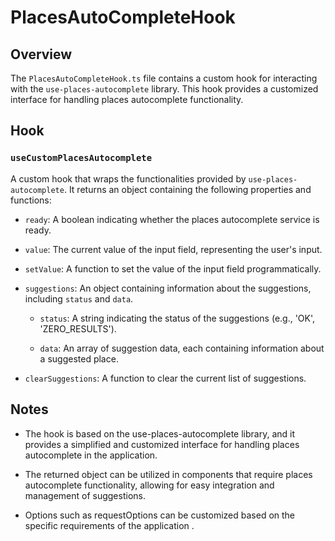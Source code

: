 # PlacesAutoCompleteHook

## Overview

The `PlacesAutoCompleteHook.ts` file contains a custom hook for interacting with the `use-places-autocomplete` library. This hook provides a customized interface for handling places autocomplete functionality.

## Hook

### `useCustomPlacesAutocomplete`

A custom hook that wraps the functionalities provided by `use-places-autocomplete`. It returns an object containing the following properties and functions:

- `ready`: A boolean indicating whether the places autocomplete service is ready.

- `value`: The current value of the input field, representing the user's input.

- `setValue`: A function to set the value of the input field programmatically.

- `suggestions`: An object containing information about the suggestions, including `status` and `data`.

  - `status`: A string indicating the status of the suggestions (e.g., 'OK', 'ZERO_RESULTS').

  - `data`: An array of suggestion data, each containing information about a suggested place.

- `clearSuggestions`: A function to clear the current list of suggestions.


## Notes

- The hook is based on the use-places-autocomplete library, and it provides a simplified and customized interface for handling places autocomplete in the application.

- The returned object can be utilized in components that require places autocomplete functionality, allowing for easy integration and management of suggestions.

- Options such as requestOptions can be customized based on the specific requirements of the application .
